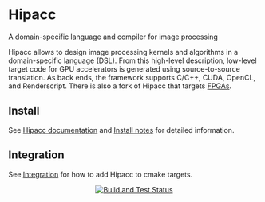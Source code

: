 # Hipacc
A domain-specific language and compiler for image processing

Hipacc allows to design image processing kernels and algorithms in a domain-specific language (DSL).
From this high-level description, low-level target code for GPU accelerators is generated using source-to-source translation.
As back ends, the framework supports C/C++, CUDA, OpenCL, and Renderscript.
There is also a fork of Hipacc that targets [FPGAs](https://github.com/hipacc/hipacc-fpga).

## Install
See [Hipacc documentation](http://hipacc-lang.org/install.html) and [Install notes](doc/INSTALL.md) for detailed information.

## Integration

See [Integration](./doc/INTEGRATION.md) for how to add Hipacc to cmake targets.

<p align="center">
  <a href="https://github.com/hipacc/hipacc/actions?query=workflow%3A%22Build+and+Test%22+branch%3Asiemens-dev"><img alt="Build and Test Status" src="https://github.com/hipacc/hipacc/workflows/Build%20and%20Test/badge.svg?branch=siemens-dev"></a>
</p>
